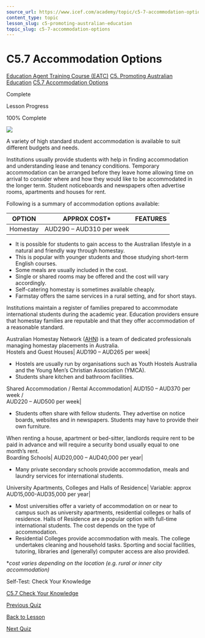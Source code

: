```yaml
---
source_url: https://www.icef.com/academy/topic/c5-7-accommodation-options/
content_type: topic
lesson_slug: c5-promoting-australian-education
topic_slug: c5-7-accommodation-options
---
```


# C5.7 Accommodation Options

[Education Agent Training Course (EATC)](https://www.icef.com/academy/courses/education-agent-training-course-eatc/) [C5. Promoting Australian Education](https://www.icef.com/academy/lessons/c5-promoting-australian-education/) [C5.7 Accommodation Options](https://www.icef.com/academy/topic/c5-7-accommodation-options/)

Complete

Lesson Progress 

100% Complete 

![](https://www.icef.com/academy/wp-content/uploads/2022/09/pexels-ketut-subiyanto-4907176-1024x683.jpg)

A variety of high standard student accommodation is available to suit different budgets and needs.

Institutions usually provide students with help in finding accommodation and understanding lease and tenancy conditions. Temporary accommodation can be arranged before they leave home allowing time on arrival to consider where and how they would like to be accommodated in the longer term. Student noticeboards and newspapers often advertise rooms, apartments and houses for rent.

Following is a summary of accommodation options available:

**OPTION**| **APPROX COST***|  **FEATURES**  
---|---|---  
Homestay| AUD290 – AUD310 per week| 

  * It is possible for students to gain access to the Australian lifestyle in a natural and friendly way through homestay.
  * This is popular with younger students and those studying short-term English courses.
  * Some meals are usually included in the cost.
  * Single or shared rooms may be offered and the cost will vary accordingly.
  * Self-catering homestay is sometimes available cheaply.
  * Farmstay offers the same services in a rural setting, and for short stays.

Institutions maintain a register of families prepared to accommodate international students during the academic year. Education providers ensure that homestay families are reputable and that they offer accommodation of a reasonable standard.  
  
Australian Homestay Network ([AHN](http://www.homestaynetwork.org/public)) is a team of dedicated professionals managing homestay placements in Australia.  
Hostels and Guest Houses| AUD190 – AUD265 per week| 

  * Hostels are usually run by organisations such as Youth Hostels Australia and the Young Men’s Christian Association (YMCA).
  * Students share kitchen and bathroom facilities.

  
Shared Accommodation / Rental Accommodation| AUD150 – AUD370 per week /  
AUD220 – AUD500 per week| 

  * Students often share with fellow students. They advertise on notice boards, websites and in newspapers. Students may have to provide their own furniture.

When renting a house, apartment or bed-sitter, landlords require rent to be paid in advance and will require a security bond usually equal to one month’s rent.  
Boarding Schools| AUD20,000 – AUD40,000 per year| 

  * Many private secondary schools provide accommodation, meals and laundry services for international students.

  
University Apartments, Colleges and Halls of Residence| Variable: approx AUD15,000-AUD35,000 per year| 

  * Most universities offer a variety of accommodation on or near to campus such as university apartments, residential colleges or halls of residence. Halls of Residence are a popular option with full-time international students. The cost depends on the type of accommodation.
  * Residential Colleges provide accommodation with meals. The college undertakes cleaning and household tasks. Sporting and social facilities, tutoring, libraries and (generally) computer access are also provided.

  
  
*_cost varies depending on the location (e.g. rural or inner city accommodation)_

Self-Test: Check Your Knowledge

[ C5.7 Check Your Knowledge ](https://www.icef.com/academy/quizzes/c5-7-check-your-knowledge/)

[ Previous Quiz ](https://www.icef.com/academy/quizzes/c5-6-check-your-knowledge/)

[Back to Lesson](https://www.icef.com/academy/lessons/c5-promoting-australian-education/)

[ Next Quiz ](https://www.icef.com/academy/quizzes/c5-7-check-your-knowledge/)
